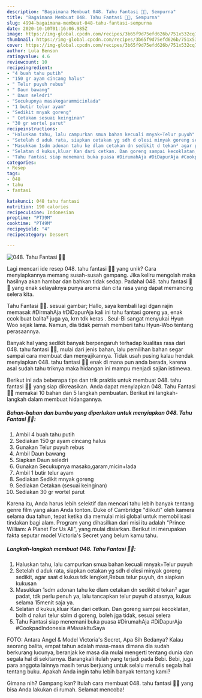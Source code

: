 ```yaml
---
description: "Bagaimana Membuat 048. Tahu Fantasi 🍥🍥, Sempurna"
title: "Bagaimana Membuat 048. Tahu Fantasi 🍥🍥, Sempurna"
slug: 4994-bagaimana-membuat-048-tahu-fantasi-sempurna
date: 2020-10-10T01:16:06.985Z
image: https://img-global.cpcdn.com/recipes/3b65f9d75efd626b/751x532cq70/048-tahu-fantasi-🍥🍥-foto-resep-utama.jpg
thumbnail: https://img-global.cpcdn.com/recipes/3b65f9d75efd626b/751x532cq70/048-tahu-fantasi-🍥🍥-foto-resep-utama.jpg
cover: https://img-global.cpcdn.com/recipes/3b65f9d75efd626b/751x532cq70/048-tahu-fantasi-🍥🍥-foto-resep-utama.jpg
author: Lula Benson
ratingvalue: 4.6
reviewcount: 10
recipeingredient:
- "4 buah tahu putih"
- "150 gr ayam cincang halus"
- " Telur puyuh rebus"
- " Daun bawang"
- " Daun seledri"
- "Secukupnya masakogarammicinlada"
- "1 butir telur ayam"
- "Sedikit mnyak goreng"
- " Cetakan sesuai keinginan"
- "30 gr wortel parut"
recipeinstructions:
- "Haluskan tahu, lalu campurkan smua bahan kecuali mnyak+Telur puyuh"
- "Setelah d aduk rata, siapkan cetakan yg sdh d olesi minyak goreng sedikit, agar saat d kukus tdk lengket,Rebus telur puyuh, dn siapkan kukusan"
- "Masukkan 1sdm adonan tahu ke dlam cetakan dn sedikit d tekan² agar padat, tdk perlu penuh ya, lalu tancapkan telur puyuh d atasnya, kukus selama 15menit saja ya."
- "Selatan d kukus,kluar Kan dari cetkan. Dan goreng sampai kecoklatan, bolh d naluri telur sblm d goreng, boleh jga tidak, sesuai selera"
- "Tahu Fantasi siap menemani buka puasa #DirumahAja #DiDapurAja #CookpadIndonesia #MasakItuSaya"
categories:
- Resep
tags:
- 048
- tahu
- fantasi

katakunci: 048 tahu fantasi 
nutrition: 190 calories
recipecuisine: Indonesian
preptime: "PT39M"
cooktime: "PT49M"
recipeyield: "4"
recipecategory: Dessert

---
```



![048. Tahu Fantasi 🍥🍥](https://img-global.cpcdn.com/recipes/3b65f9d75efd626b/751x532cq70/048-tahu-fantasi-🍥🍥-foto-resep-utama.jpg)

Lagi mencari ide resep 048. tahu fantasi 🍥🍥 yang unik? Cara menyiapkannya memang susah-susah gampang. Jika keliru mengolah maka hasilnya akan hambar dan bahkan tidak sedap. Padahal 048. tahu fantasi 🍥🍥 yang enak selayaknya punya aroma dan cita rasa yang dapat memancing selera kita.

Tahu Fantasi 🍥🍥. sesuai gambar; Hallo, saya kembali lagi dgan rajin memasak #DirmahAja #DiDapurAja kali ini tahu fantasi goreng ya, enak ccok buat balita² juga ya, krn tdk keras . Seul-Bi sangat menyukai Hyun Woo sejak lama. Namun, dia tidak pernah memberi tahu Hyun-Woo tentang perasaannya.

Banyak hal yang sedikit banyak berpengaruh terhadap kualitas rasa dari 048. tahu fantasi 🍥🍥, mulai dari jenis bahan, lalu pemilihan bahan segar sampai cara membuat dan menyajikannya. Tidak usah pusing kalau hendak menyiapkan 048. tahu fantasi 🍥🍥 enak di mana pun anda berada, karena asal sudah tahu triknya maka hidangan ini mampu menjadi sajian istimewa.


Berikut ini ada beberapa tips dan trik praktis untuk membuat 048. tahu fantasi 🍥🍥 yang siap dikreasikan. Anda dapat menyiapkan 048. Tahu Fantasi 🍥🍥 memakai 10 bahan dan 5 langkah pembuatan. Berikut ini langkah-langkah dalam membuat hidangannya.

<!--inarticleads1-->

##### Bahan-bahan dan bumbu yang diperlukan untuk menyiapkan 048. Tahu Fantasi 🍥🍥:

1. Ambil 4 buah tahu putih
1. Sediakan 150 gr ayam cincang halus
1. Gunakan  Telur puyuh rebus
1. Ambil  Daun bawang
1. Siapkan  Daun seledri
1. Gunakan Secukupnya masako,garam,micin+lada
1. Ambil 1 butir telur ayam
1. Sediakan Sedikit mnyak goreng
1. Sediakan  Cetakan (sesuai keinginan)
1. Sediakan 30 gr wortel parut


Karena itu, Anda harus lebih selektif dan mencari tahu lebih banyak tentang genre film yang akan Anda tonton. Duke of Cambridge &#34;diikuti&#34; oleh kamera selama dua tahun, tepat ketika dia memulai misi global untuk memobilisasi tindakan bagi alam. Program yang dihasilkan dari misi itu adalah &#34;Prince William: A Planet For Us All&#34;, yang mulai disiarkan. Berikut ini merupakan fakta seputar model Victoria&#39;s Secret yang belum kamu tahu. 

<!--inarticleads2-->

##### Langkah-langkah membuat 048. Tahu Fantasi 🍥🍥:

1. Haluskan tahu, lalu campurkan smua bahan kecuali mnyak+Telur puyuh
1. Setelah d aduk rata, siapkan cetakan yg sdh d olesi minyak goreng sedikit, agar saat d kukus tdk lengket,Rebus telur puyuh, dn siapkan kukusan
1. Masukkan 1sdm adonan tahu ke dlam cetakan dn sedikit d tekan² agar padat, tdk perlu penuh ya, lalu tancapkan telur puyuh d atasnya, kukus selama 15menit saja ya.
1. Selatan d kukus,kluar Kan dari cetkan. Dan goreng sampai kecoklatan, bolh d naluri telur sblm d goreng, boleh jga tidak, sesuai selera
1. Tahu Fantasi siap menemani buka puasa #DirumahAja #DiDapurAja #CookpadIndonesia #MasakItuSaya


FOTO: Antara Angel &amp; Model Victoria&#39;s Secret, Apa Sih Bedanya? Kalau seorang balita, empat tahun adalah masa-masa dimana dia sudah berkurang lucunya, beranjak ke masa dia mulai mengerti tentang dunia dan segala hal di sekitarnya. Barangkali itulah yang terjadi pada Bebi. Bebi, juga para anggota lainnya masih terus berjuang untuk selalu menulis segala hal tentang buku. Apakah Anda ingin tahu lebih banyak tentang kami? 

Gimana nih? Gampang kan? Itulah cara membuat 048. tahu fantasi 🍥🍥 yang bisa Anda lakukan di rumah. Selamat mencoba!
